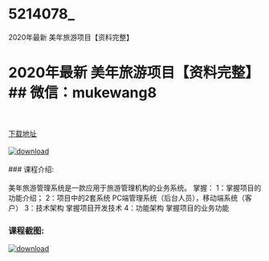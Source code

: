 # 5214078_
2020年最新 美年旅游项目【资料完整】
# 2020年最新 美年旅游项目【资料完整】## 微信：mukewang8
<br/></br>[下载地址](http://www.36tz.cn/article/5214078 "下载地址")
<br/></br>[![download](http://36tz.cn/muke_img/2020_06_1-109-300x172.png "下载地址")](http://www.36tz.cn/article/5214078 "下载地址")
<br/></br>### 课程介绍:<br/></br>美年旅游管理系统是一款应用于旅游管理机构的业务系统。
掌握：
1：掌握项目的功能介绍；
2：项目中的2套系统
PC端管理系统（后台人员），移动端系统（客户）
3：技术架构
掌握项目开发技术
4：功能架构
掌握项目的业务功能

### 课程截图:
[![download](http://36tz.cn/muke_img/2020_06_2-122.png "下载地址")](http://www.36tz.cn/article/5214078 "下载地址")
